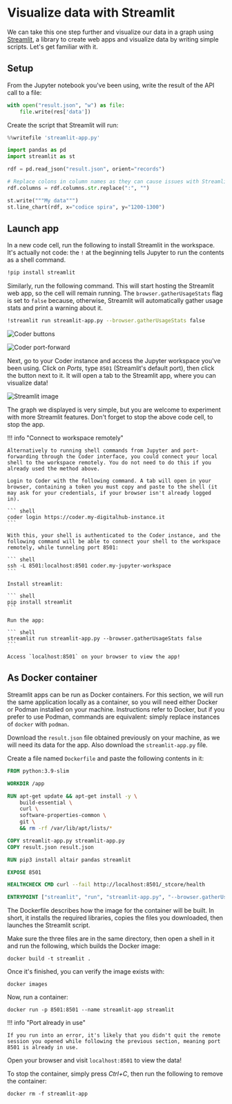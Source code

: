 # Visualize data with Streamlit

We can take this one step further and visualize our data in a graph using [Streamlit](https://streamlit.io/), a library to create web apps and visualize data by writing simple scripts. Let's get familiar with it.

## Setup

From the Jupyter notebook you've been using, write the result of the API call to a file:

``` python
with open("result.json", "w") as file:
    file.write(res['data'])
```

Create the script that Streamlit will run:

``` python
%%writefile 'streamlit-app.py'

import pandas as pd
import streamlit as st

rdf = pd.read_json("result.json", orient="records")

# Replace colons in column names as they can cause issues with Streamlit
rdf.columns = rdf.columns.str.replace(":", "")

st.write("""My data""")
st.line_chart(rdf, x="codice spira", y="1200-1300")
```

## Launch app

In a new code cell, run the following to install Streamlit in the workspace. It's actually not code: the `!` at the beginning tells Jupyter to run the contents as a shell command.

```sh
!pip install streamlit
```

Similarly, run the following command. This will start hosting the Streamlit web app, so the cell will remain running. The `browser.gatherUsageStats` flag is set to `false` because, otherwise, Streamlit will automatically gather usage stats and print a warning about it.
```sh
!streamlit run streamlit-app.py --browser.gatherUsageStats false
```

![Coder buttons](../../../images/scenario-etl/coder-jupyter-buttons.png)

![Coder port-forward](../../../images/scenario-etl/coder-jupyter-portfw.png)

Next, go to your Coder instance and access the Jupyter workspace you've been using. Click on *Ports*, type `8501` (Streamlit's default port), then click the button next to it. It will open a tab to the Streamlit app, where you can visualize data!

![Streamlit image](../../../images/scenario-etl/streamlit.png)

The graph we displayed is very simple, but you are welcome to experiment with more Streamlit features. Don't forget to stop the above code cell, to stop the app.

!!! info "Connect to workspace remotely"

    Alternatively to running shell commands from Jupyter and port-forwarding through the Coder interface, you could connect your local shell to the workspace remotely. You do not need to do this if you already used the method above.

    Login to Coder with the following command. A tab will open in your browser, containing a token you must copy and paste to the shell (it may ask for your credentials, if your browser isn't already logged in).

    ``` shell
    coder login https://coder.my-digitalhub-instance.it
    ```

    With this, your shell is authenticated to the Coder instance, and the following command will be able to connect your shell to the workspace remotely, while tunneling port 8501:

    ``` shell
    ssh -L 8501:localhost:8501 coder.my-jupyter-workspace
    ```

    Install streamlit:

    ``` shell
    pip install streamlit
    ```

    Run the app:

    ``` shell
    streamlit run streamlit-app.py --browser.gatherUsageStats false
    ```

    Access `localhost:8501` on your browser to view the app!

## As Docker container

Streamlit apps can be run as Docker containers. For this section, we will run the same application locally as a container, so you will need either Docker or Podman installed on your machine. Instructions refer to Docker, but if you prefer to use Podman, commands are equivalent: simply replace instances of `docker` with `podman`.

Download the `result.json` file obtained previously on your machine, as we will need its data for the app. Also download the `streamlit-app.py` file.

Create a file named `Dockerfile` and paste the following contents in it:
``` Dockerfile
FROM python:3.9-slim

WORKDIR /app

RUN apt-get update && apt-get install -y \
    build-essential \
    curl \
    software-properties-common \
    git \
    && rm -rf /var/lib/apt/lists/*

COPY streamlit-app.py streamlit-app.py
COPY result.json result.json

RUN pip3 install altair pandas streamlit

EXPOSE 8501

HEALTHCHECK CMD curl --fail http://localhost:8501/_stcore/health

ENTRYPOINT ["streamlit", "run", "streamlit-app.py", "--browser.gatherUsageStats=false"]
```

The Dockerfile describes how the image for the container will be built. In short, it installs the required libraries, copies the files you downloaded, then launches the Streamlit script.

Make sure the three files are in the same directory, then open a shell in it and run the following, which builds the Docker image:
``` shell
docker build -t streamlit .
```

Once it's finished, you can verify the image exists with:
``` shell
docker images
```

Now, run a container:
``` shell
docker run -p 8501:8501 --name streamlit-app streamlit
```

!!! info "Port already in use"

    If you run into an error, it's likely that you didn't quit the remote session you opened while following the previous section, meaning port 8501 is already in use.

Open your browser and visit `localhost:8501` to view the data!

To stop the container, simply press *Ctrl+C*, then run the following to remove the container:
``` shell
docker rm -f streamlit-app
```